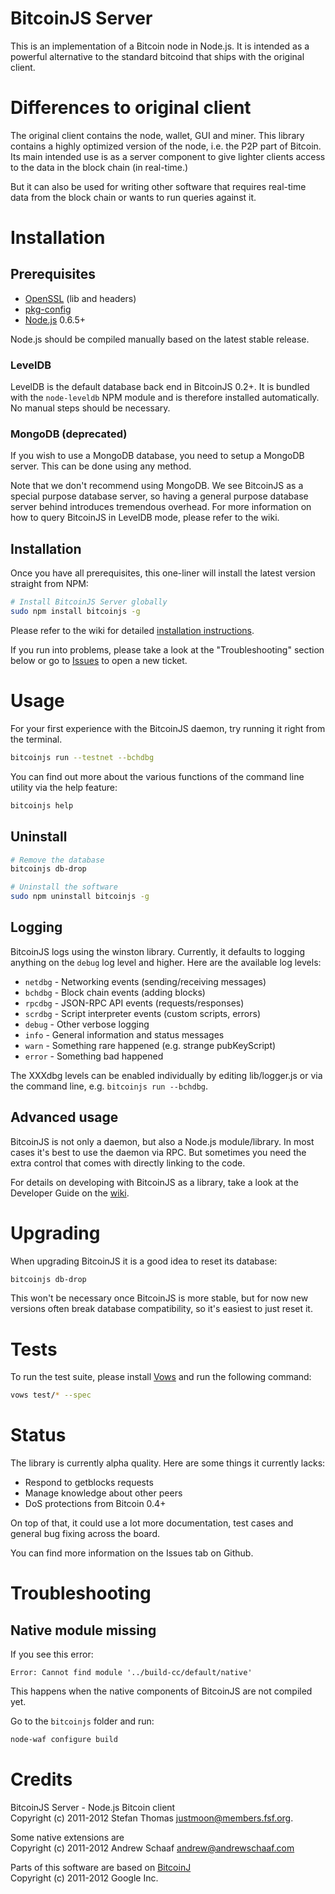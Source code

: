 # BitcoinJS Server

This is an implementation of a Bitcoin node in Node.js. It is intended
as a powerful alternative to the standard bitcoind that ships with the
original client.

# Differences to original client

The original client contains the node, wallet, GUI and miner. This
library contains a highly optimized version of the node, i.e. the P2P
part of Bitcoin. Its main intended use is as a server component to
give lighter clients access to the data in the block chain (in
real-time.)

But it can also be used for writing other software that
requires real-time data from the block chain or wants to run queries
against it.


# Installation

## Prerequisites

* [OpenSSL](http://www.openssl.org/) (lib and headers)
* [pkg-config](http://www.freedesktop.org/wiki/Software/pkg-config)
* [Node.js](https://github.com/joyent/node) 0.6.5+

Node.js should be compiled manually based on the latest stable
release.

### LevelDB

LevelDB is the default database back end in BitcoinJS 0.2+. It is
bundled with the `node-leveldb` NPM module and is therefore installed
automatically. No manual steps should be necessary.

### MongoDB (deprecated)

If you wish to use a MongoDB database, you need to setup a MongoDB
server. This can be done using any method.

Note that we don't recommend using MongoDB. We see BitcoinJS as a
special purpose database server, so having a general purpose database
server behind introduces tremendous overhead. For more information on
how to query BitcoinJS in LevelDB mode, please refer to the wiki.


## Installation

Once you have all prerequisites, this one-liner will install the
latest version straight from NPM:

``` sh
# Install BitcoinJS Server globally
sudo npm install bitcoinjs -g
```

Please refer to the wiki for detailed [installation
instructions](https://github.com/bitcoinjs/bitcoinjs-server/wiki/Installation).

If you run into problems, please take a look at the "Troubleshooting"
section below or go to
[Issues](https://github.com/bitcoinjs/bitcoinjs-server/issues) to open
a new ticket.

# Usage

For your first experience with the BitcoinJS daemon, try running it
right from the terminal.

``` sh
bitcoinjs run --testnet --bchdbg
```

You can find out more about the various functions of the command line
utility via the help feature:

``` sh
bitcoinjs help
```


## Uninstall

``` sh
# Remove the database
bitcoinjs db-drop

# Uninstall the software
sudo npm uninstall bitcoinjs -g
```


## Logging

BitcoinJS logs using the winston library. Currently, it
defaults to logging anything on the `debug` log level and higher. Here
are the available log levels:

- `netdbg` - Networking events (sending/receiving messages)
- `bchdbg` - Block chain events (adding blocks)
- `rpcdbg` - JSON-RPC API events (requests/responses)
- `scrdbg` - Script interpreter events (custom scripts, errors)
- `debug` - Other verbose logging
- `info` - General information and status messages
- `warn` - Something rare happened (e.g. strange pubKeyScript)
- `error` - Something bad happened

The XXXdbg levels can be enabled individually by editing
lib/logger.js or via the command line, e.g. `bitcoinjs run --bchdbg`.


## Advanced usage

BitcoinJS is not only a daemon, but also a Node.js
module/library. In most cases it's best to use the daemon via RPC. But
sometimes you need the extra control that comes with directly linking
to the code.

For details on developing with BitcoinJS as a library, take a
look at the Developer Guide on the
[wiki](https://github.com/bitcoinjs/bitcoinjs-server/wiki).


# Upgrading

When upgrading BitcoinJS it is a good idea to reset its
database:

``` sh
bitcoinjs db-drop
```

This won't be necessary once BitcoinJS is more stable, but for
now new versions often break database compatibility, so it's easiest
to just reset it.


# Tests

To run the test suite, please install [Vows](http://vowsjs.org) and
run the following command:

``` sh
vows test/* --spec
```

# Status

The library is currently alpha quality. Here are some things it
currently lacks:

- Respond to getblocks requests
- Manage knowledge about other peers
- DoS protections from Bitcoin 0.4+

On top of that, it could use a lot more documentation, test
cases and general bug fixing across the board.

You can find more information on the Issues tab on Github.

# Troubleshooting

## Native module missing

If you see this error:

    Error: Cannot find module '../build-cc/default/native'

This happens when the native components of BitcoinJS are not compiled
yet.

Go to the `bitcoinjs` folder and run:

``` sh
node-waf configure build
```

# Credits

BitcoinJS Server - Node.js Bitcoin client<br>
Copyright (c) 2011-2012 Stefan Thomas <justmoon@members.fsf.org>.

Some native extensions are<br>
Copyright (c) 2011-2012 Andrew Schaaf <andrew@andrewschaaf.com>

Parts of this software are based on [BitcoinJ](http://code.google.com/p/bitcoinj/)<br>
Copyright (c) 2011-2012 Google Inc.
